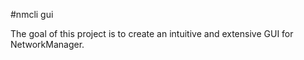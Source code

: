 #nmcli gui

The goal of this project is to create an intuitive and extensive GUI for NetworkManager. 
